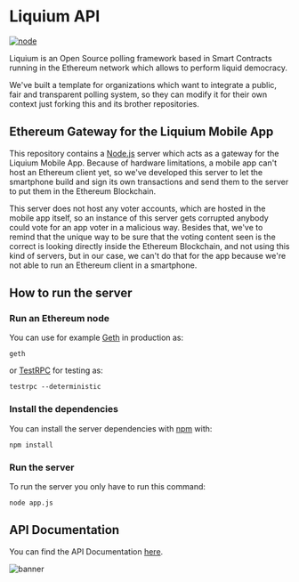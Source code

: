 # Liquium API 

[![node](http://img.shields.io/badge/node-6.3.1-brightgreen.svg)]()

Liquium is an Open Source polling framework based in Smart Contracts running in the Ethereum network which allows to perform liquid democracy.

We've built a template for organizations which want to integrate a public, fair and transparent polling system, so they can modify it for their own context just forking this and its brother repositories.

## Ethereum Gateway for the Liquium Mobile App

This repository contains a [Node.js](https://nodejs.org/) server which acts as a gateway for the Liquium Mobile App. Because of hardware limitations, a mobile app can't host an Ethereum client yet, so we've developed this server to let the smartphone build and sign its own transactions and send them to the server to put them in the Ethereum Blockchain.

This server does not host any voter accounts, which are hosted in the mobile app itself, so an instance of this server gets corrupted anybody could vote for an app voter in a malicious way. Besides that, we've to remind that the unique way to be sure that the voting content seen is the correct is looking directly inside the Ethereum Blockchain, and not using this kind of servers, but in our case, we can't do that for the app because we're not able to run an Ethereum client in a smartphone.

## How to run the server
### Run an Ethereum node

You can use for example [Geth](https://github.com/ethereum/go-ethereum/wiki/geth) in production as:

```
geth
```

or [TestRPC](https://github.com/ethereumjs/testrpc) for testing as:

```
testrpc --deterministic
```

### Install the dependencies
You can install the server dependencies with [npm](https://www.npmjs.com/) with:

```
npm install
```

### Run the server
To run the server you only have to run this command:

```
node app.js
```

## API Documentation

You can find the API Documentation [here](https://github.com/AtrauraBlockchain/liquium-api/wiki/API-Documentation).

![banner](https://s30.postimg.org/rd8670hi9/Pasted_image_at_2017_01_03_04_52_PM_1.png)
